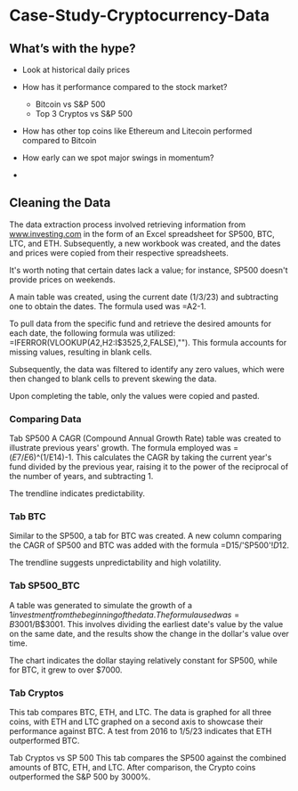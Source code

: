 # Case-Study-Cryptocurrency-Data

## What’s with the hype?

* Look at historical daily prices
* How has it performance compared to the stock market?
  * Bitcoin vs S&P 500
  * Top 3 Cryptos vs S&P 500
* How has other top coins like Ethereum and Litecoin performed compared to Bitcoin
* How early can we spot major swings in momentum?

* 
## Cleaning the Data
The data extraction process involved retrieving information from www.investing.com in the form of an Excel spreadsheet for SP500, BTC, LTC, and ETH. Subsequently, a new workbook was created, and the dates and prices were copied from their respective spreadsheets.

It's worth noting that certain dates lack a value; for instance, SP500 doesn't provide prices on weekends.

A main table was created, using the current date (1/3/23) and subtracting one to obtain the dates. The formula used was =A2-1.

To pull data from the specific fund and retrieve the desired amounts for each date, the following formula was utilized: =IFERROR(VLOOKUP($A2,$H$2:$I$3525,2,FALSE),""). This formula accounts for missing values, resulting in blank cells.

Subsequently, the data was filtered to identify any zero values, which were then changed to blank cells to prevent skewing the data.

Upon completing the table, only the values were copied and pasted.

### Comparing Data
Tab SP500
A CAGR (Compound Annual Growth Rate) table was created to illustrate previous years' growth. The formula employed was =($E$7/$E$6)^(1/E14)-1. This calculates the CAGR by taking the current year's fund divided by the previous year, raising it to the power of the reciprocal of the number of years, and subtracting 1.

The trendline indicates predictability.

### Tab BTC
Similar to the SP500, a tab for BTC was created. A new column comparing the CAGR of SP500 and BTC was added with the formula =D15/'SP500'!$D$12.

The trendline suggests unpredictability and high volatility.

### Tab SP500_BTC
A table was generated to simulate the growth of a $1 investment from the beginning of the data. The formula used was =B3001/$B$3001. This involves dividing the earliest date's value by the value on the same date, and the results show the change in the dollar's value over time.

The chart indicates the dollar staying relatively constant for SP500, while for BTC, it grew to over $7000.

### Tab Cryptos
This tab compares BTC, ETH, and LTC. The data is graphed for all three coins, with ETH and LTC graphed on a second axis to showcase their performance against BTC. A test from 2016 to 1/5/23 indicates that ETH outperformed BTC.

Tab Cryptos vs SP 500
This tab compares the SP500 against the combined amounts of BTC, ETH, and LTC. After comparison, the Crypto coins outperformed the S&P 500 by 3000%.

